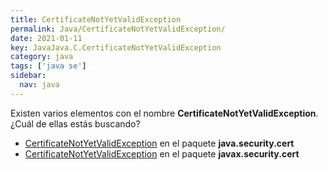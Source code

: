 ```yaml
---
title: CertificateNotYetValidException
permalink: Java/CertificateNotYetValidException/
date: 2021-01-11
key: JavaJava.C.CertificateNotYetValidException
category: java
tags: ['java se']
sidebar: 
  nav: java
---
```


Existen varios elementos con el nombre **CertificateNotYetValidException**. ¿Cuál de ellas estás buscando?
<ul>
<li><a href="/Java/CertificateNotYetValidException-java-security-cert/">CertificateNotYetValidException</a> en el paquete <strong>java.security.cert</strong></li>
<li><a href="/Java/CertificateNotYetValidException-javax-security-cert/">CertificateNotYetValidException</a> en el paquete <strong>javax.security.cert</strong></li>
<ul>
